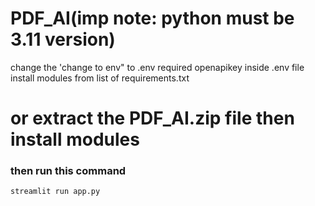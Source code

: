 # PDF_AI(imp note: python must be 3.11 version)
change the 'change to env" to .env
required openapikey inside .env file
install modules from list of requirements.txt


# or extract the PDF_AI.zip file then install modules  
### then run this command
```
streamlit run app.py
```
